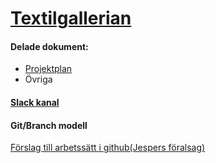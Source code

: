 
  <a href="http://www.textilgallerian.se/"
     target="_blank">
    Textilgallerian</a>
==============
<h4>Delade dokument: </h4>

<ul>
  <li>
    <a href="https://docs.google.com/a/student.lnu.se/document/d/1-lk_o0Tk0QJsqbEFMcBn8KszAta8ae4ji2ouGwG9aEw/edit#"
     target="_blank">
    Projektplan</a>
  </li>
  <li>
    Övriga
  </li>
</ul>


<h4>
  <a href="https://wp2013.slack.com/messages/textilgallerian/"
   target="_blank">Slack kanal<a/>
</h4>
<h4>Git/Branch modell</h4>
<a href="http://nvie.com/posts/a-successful-git-branching-model/"
 target="_blank">Förslag till arbetssätt i github(Jespers föralsag)
</a>
